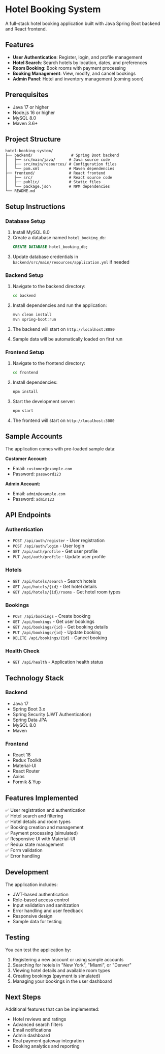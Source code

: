 # Hotel Booking System

A full-stack hotel booking application built with Java Spring Boot backend and React frontend.

## Features

- **User Authentication**: Register, login, and profile management
- **Hotel Search**: Search hotels by location, dates, and preferences
- **Room Booking**: Book rooms with payment processing
- **Booking Management**: View, modify, and cancel bookings
- **Admin Panel**: Hotel and inventory management (coming soon)

## Prerequisites

- Java 17 or higher
- Node.js 16 or higher
- MySQL 8.0
- Maven 3.6+

## Project Structure

```
hotel-booking-system/
├── backend/                 # Spring Boot backend
│   ├── src/main/java/      # Java source code
│   ├── src/main/resources/ # Configuration files
│   └── pom.xml             # Maven dependencies
├── frontend/               # React frontend
│   ├── src/                # React source code
│   ├── public/             # Static files
│   └── package.json        # NPM dependencies
└── README.md
```

## Setup Instructions

### Database Setup

1. Install MySQL 8.0
2. Create a database named `hotel_booking_db`:
   ```sql
   CREATE DATABASE hotel_booking_db;
   ```
3. Update database credentials in `backend/src/main/resources/application.yml` if needed

### Backend Setup

1. Navigate to the backend directory:
   ```bash
   cd backend
   ```

2. Install dependencies and run the application:
   ```bash
   mvn clean install
   mvn spring-boot:run
   ```

3. The backend will start on `http://localhost:8080`
4. Sample data will be automatically loaded on first run

### Frontend Setup

1. Navigate to the frontend directory:
   ```bash
   cd frontend
   ```

2. Install dependencies:
   ```bash
   npm install
   ```

3. Start the development server:
   ```bash
   npm start
   ```

4. The frontend will start on `http://localhost:3000`

## Sample Accounts

The application comes with pre-loaded sample data:

**Customer Account:**
- Email: `customer@example.com`
- Password: `password123`

**Admin Account:**
- Email: `admin@example.com`
- Password: `admin123`

## API Endpoints

### Authentication
- `POST /api/auth/register` - User registration
- `POST /api/auth/login` - User login
- `GET /api/auth/profile` - Get user profile
- `PUT /api/auth/profile` - Update user profile

### Hotels
- `GET /api/hotels/search` - Search hotels
- `GET /api/hotels/{id}` - Get hotel details
- `GET /api/hotels/{id}/rooms` - Get hotel room types

### Bookings
- `POST /api/bookings` - Create booking
- `GET /api/bookings` - Get user bookings
- `GET /api/bookings/{id}` - Get booking details
- `PUT /api/bookings/{id}` - Update booking
- `DELETE /api/bookings/{id}` - Cancel booking

### Health Check
- `GET /api/health` - Application health status

## Technology Stack

### Backend
- Java 17
- Spring Boot 3.x
- Spring Security (JWT Authentication)
- Spring Data JPA
- MySQL 8.0
- Maven

### Frontend
- React 18
- Redux Toolkit
- Material-UI
- React Router
- Axios
- Formik & Yup

## Features Implemented

✅ User registration and authentication  
✅ Hotel search and filtering  
✅ Hotel details and room types  
✅ Booking creation and management  
✅ Payment processing (simulated)  
✅ Responsive UI with Material-UI  
✅ Redux state management  
✅ Form validation  
✅ Error handling  

## Development

The application includes:
- JWT-based authentication
- Role-based access control
- Input validation and sanitization
- Error handling and user feedback
- Responsive design
- Sample data for testing

## Testing

You can test the application by:
1. Registering a new account or using sample accounts
2. Searching for hotels in "New York", "Miami", or "Denver"
3. Viewing hotel details and available room types
4. Creating bookings (payment is simulated)
5. Managing your bookings in the user dashboard

## Next Steps

Additional features that can be implemented:
- Hotel reviews and ratings
- Advanced search filters
- Email notifications
- Admin dashboard
- Real payment gateway integration
- Booking analytics and reporting
